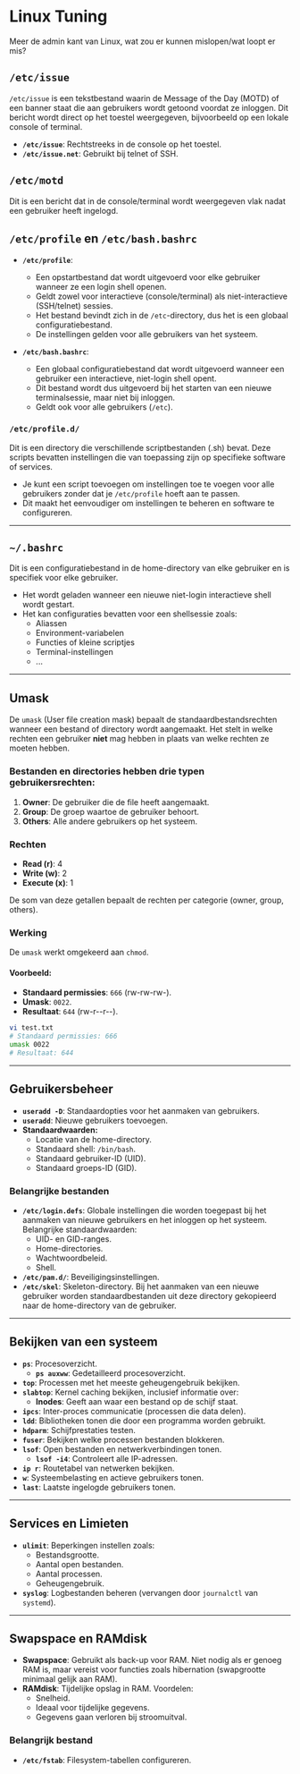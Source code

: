 
# Linux Tuning

Meer de admin kant van Linux, wat zou er kunnen mislopen/wat loopt er mis?

## `/etc/issue`

`/etc/issue` is een tekstbestand waarin de Message of the Day (MOTD) of een banner staat die aan gebruikers wordt getoond voordat ze inloggen. Dit bericht wordt direct op het toestel weergegeven, bijvoorbeeld op een lokale console of terminal.

- **`/etc/issue`**: Rechtstreeks in de console op het toestel.
- **`/etc/issue.net`**: Gebruikt bij telnet of SSH.

## `/etc/motd`

Dit is een bericht dat in de console/terminal wordt weergegeven vlak nadat een gebruiker heeft ingelogd.

## `/etc/profile` en `/etc/bash.bashrc`

- **`/etc/profile`**: 
  - Een opstartbestand dat wordt uitgevoerd voor elke gebruiker wanneer ze een login shell openen. 
  - Geldt zowel voor interactieve (console/terminal) als niet-interactieve (SSH/telnet) sessies.
  - Het bestand bevindt zich in de `/etc`-directory, dus het is een globaal configuratiebestand.
  - De instellingen gelden voor alle gebruikers van het systeem.

- **`/etc/bash.bashrc`**: 
  - Een globaal configuratiebestand dat wordt uitgevoerd wanneer een gebruiker een interactieve, niet-login shell opent.
  - Dit bestand wordt dus uitgevoerd bij het starten van een nieuwe terminalsessie, maar niet bij inloggen.
  - Geldt ook voor alle gebruikers (`/etc`).

### `/etc/profile.d/`

Dit is een directory die verschillende scriptbestanden (.sh) bevat. Deze scripts bevatten instellingen die van toepassing zijn op specifieke software of services. 

- Je kunt een script toevoegen om instellingen toe te voegen voor alle gebruikers zonder dat je `/etc/profile` hoeft aan te passen. 
- Dit maakt het eenvoudiger om instellingen te beheren en software te configureren.

---

## `~/.bashrc`

Dit is een configuratiebestand in de home-directory van elke gebruiker en is specifiek voor elke gebruiker. 

- Het wordt geladen wanneer een nieuwe niet-login interactieve shell wordt gestart.
- Het kan configuraties bevatten voor een shellsessie zoals:
  - Aliassen
  - Environment-variabelen
  - Functies of kleine scriptjes
  - Terminal-instellingen
  - ...

---

## Umask

De `umask` (User file creation mask) bepaalt de standaardbestandsrechten wanneer een bestand of directory wordt aangemaakt. Het stelt in welke rechten een gebruiker **niet** mag hebben in plaats van welke rechten ze moeten hebben.

### Bestanden en directories hebben drie typen gebruikersrechten:
1. **Owner**: De gebruiker die de file heeft aangemaakt.
2. **Group**: De groep waartoe de gebruiker behoort.
3. **Others**: Alle andere gebruikers op het systeem.

### Rechten
- **Read (r)**: 4
- **Write (w)**: 2
- **Execute (x)**: 1

De som van deze getallen bepaalt de rechten per categorie (owner, group, others). 

### Werking
De `umask` werkt omgekeerd aan `chmod`.

#### Voorbeeld:
- **Standaard permissies**: `666` (rw-rw-rw-).
- **Umask**: `0022`.
- **Resultaat**: `644` (rw-r--r--).

```bash
vi test.txt
# Standaard permissies: 666
umask 0022
# Resultaat: 644
```

---

## Gebruikersbeheer

- **`useradd -D`**: Standaardopties voor het aanmaken van gebruikers.
- **`useradd`**: Nieuwe gebruikers toevoegen.
- **Standaardwaarden:**
  - Locatie van de home-directory.
  - Standaard shell: `/bin/bash`.
  - Standaard gebruiker-ID (UID).
  - Standaard groeps-ID (GID).

### Belangrijke bestanden
- **`/etc/login.defs`**: Globale instellingen die worden toegepast bij het aanmaken van nieuwe gebruikers en het inloggen op het systeem. Belangrijke standaardwaarden:
  - UID- en GID-ranges.
  - Home-directories.
  - Wachtwoordbeleid.
  - Shell.
- **`/etc/pam.d/`**: Beveiligingsinstellingen.
- **`/etc/skel`**: Skeleton-directory. Bij het aanmaken van een nieuwe gebruiker worden standaardbestanden uit deze directory gekopieerd naar de home-directory van de gebruiker.

---

## Bekijken van een systeem

- **`ps`**: Procesoverzicht.
  - **`ps auxww`**: Gedetailleerd procesoverzicht.
- **`top`**: Processen met het meeste geheugengebruik bekijken.
- **`slabtop`**: Kernel caching bekijken, inclusief informatie over:
  - **Inodes**: Geeft aan waar een bestand op de schijf staat.
- **`ipcs`**: Inter-proces communicatie (processen die data delen).
- **`ldd`**: Bibliotheken tonen die door een programma worden gebruikt.
- **`hdparm`**: Schijfprestaties testen.
- **`fuser`**: Bekijken welke processen bestanden blokkeren.
- **`lsof`**: Open bestanden en netwerkverbindingen tonen.
  - **`lsof -i4`**: Controleert alle IP-adressen.
- **`ip r`**: Routetabel van netwerken bekijken.
- **`w`**: Systeembelasting en actieve gebruikers tonen.
- **`last`**: Laatste ingelogde gebruikers tonen.

---

## Services en Limieten

- **`ulimit`**: Beperkingen instellen zoals:
  - Bestandsgrootte.
  - Aantal open bestanden.
  - Aantal processen.
  - Geheugengebruik.
- **`syslog`**: Logbestanden beheren (vervangen door `journalctl` van `systemd`).

---

## Swapspace en RAMdisk

- **Swapspace**: Gebruikt als back-up voor RAM. Niet nodig als er genoeg RAM is, maar vereist voor functies zoals hibernation (swapgrootte minimaal gelijk aan RAM).
- **RAMdisk**: Tijdelijke opslag in RAM. Voordelen:
  - Snelheid.
  - Ideaal voor tijdelijke gegevens.
  - Gegevens gaan verloren bij stroomuitval.

### Belangrijk bestand
- **`/etc/fstab`**: Filesystem-tabellen configureren.